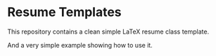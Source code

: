 Resume Templates
================

This repository contains a clean simple LaTeX resume class template. 

And a very simple example showing how to use it.

